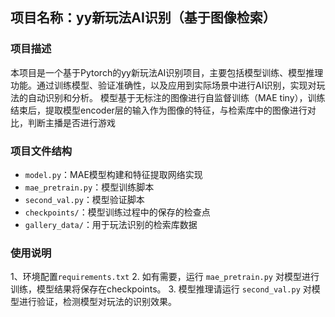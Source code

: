 ## 项目名称：yy新玩法AI识别（基于图像检索）

### 项目描述
本项目是一个基于Pytorch的yy新玩法AI识别项目，主要包括模型训练、模型推理功能。通过训练模型、验证准确性，以及应用到实际场景中进行AI识别，实现对玩法的自动识别和分析。
模型基于无标注的图像进行自监督训练（MAE tiny），训练结束后，提取模型encoder层的输入作为图像的特征，与检索库中的图像进行对比，判断主播是否进行游戏

### 项目文件结构
- `model.py`：MAE模型构建和特征提取网络实现
- `mae_pretrain.py`：模型训练脚本
- `second_val.py`：模型验证脚本
- `checkpoints/`：模型训练过程中的保存的检查点
- `gallery_data/`：用于玩法识别的检索库数据

### 使用说明
1、环境配置`requirements.txt`
2. 如有需要，运行 `mae_pretrain.py` 对模型进行训练，模型结果将保存在checkpoints。
3. 模型推理请运行 `second_val.py` 对模型进行验证，检测模型对玩法的识别效果。


